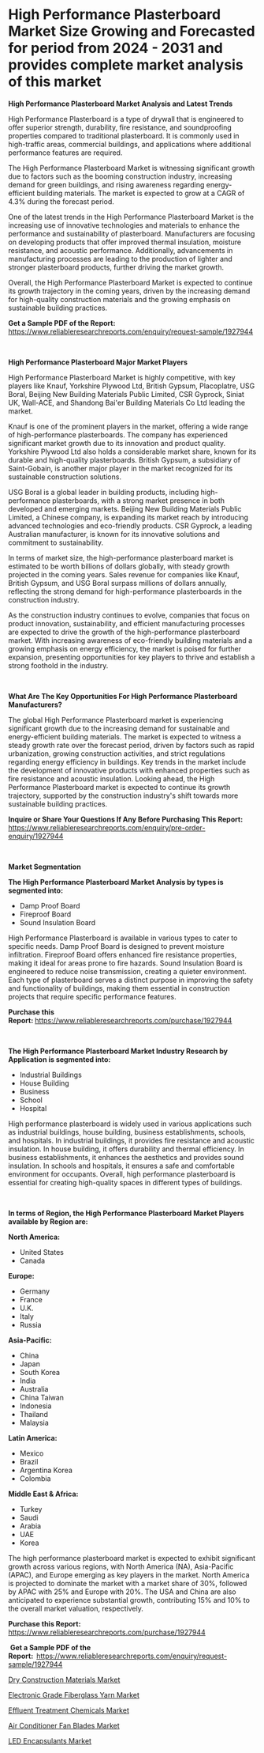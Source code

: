 <p><h1>High Performance Plasterboard Market Size Growing and Forecasted for period from 2024 - 2031 and provides complete market analysis of this market</h1></p><p><strong>High Performance Plasterboard Market Analysis and Latest Trends</strong></p>
<p><p>High Performance Plasterboard is a type of drywall that is engineered to offer superior strength, durability, fire resistance, and soundproofing properties compared to traditional plasterboard. It is commonly used in high-traffic areas, commercial buildings, and applications where additional performance features are required.</p><p>The High Performance Plasterboard Market is witnessing significant growth due to factors such as the booming construction industry, increasing demand for green buildings, and rising awareness regarding energy-efficient building materials. The market is expected to grow at a CAGR of 4.3% during the forecast period.</p><p>One of the latest trends in the High Performance Plasterboard Market is the increasing use of innovative technologies and materials to enhance the performance and sustainability of plasterboard. Manufacturers are focusing on developing products that offer improved thermal insulation, moisture resistance, and acoustic performance. Additionally, advancements in manufacturing processes are leading to the production of lighter and stronger plasterboard products, further driving the market growth.</p><p>Overall, the High Performance Plasterboard Market is expected to continue its growth trajectory in the coming years, driven by the increasing demand for high-quality construction materials and the growing emphasis on sustainable building practices.</p></p>
<p><strong>Get a Sample PDF of the Report:&nbsp;</strong> <a href="https://www.reliableresearchreports.com/enquiry/request-sample/1927944">https://www.reliableresearchreports.com/enquiry/request-sample/1927944</a></p>
<p>&nbsp;</p>
<p><strong>High Performance Plasterboard Major Market Players</strong></p>
<p><p>High Performance Plasterboard Market is highly competitive, with key players like Knauf, Yorkshire Plywood Ltd, British Gypsum, Placoplatre, USG Boral, Beijing New Building Materials Public Limited, CSR Gyprock, Siniat UK, Wall-ACE, and Shandong Bai'er Building Materials Co Ltd leading the market. </p><p>Knauf is one of the prominent players in the market, offering a wide range of high-performance plasterboards. The company has experienced significant market growth due to its innovation and product quality. Yorkshire Plywood Ltd also holds a considerable market share, known for its durable and high-quality plasterboards. British Gypsum, a subsidiary of Saint-Gobain, is another major player in the market recognized for its sustainable construction solutions.</p><p>USG Boral is a global leader in building products, including high-performance plasterboards, with a strong market presence in both developed and emerging markets. Beijing New Building Materials Public Limited, a Chinese company, is expanding its market reach by introducing advanced technologies and eco-friendly products. CSR Gyprock, a leading Australian manufacturer, is known for its innovative solutions and commitment to sustainability.</p><p>In terms of market size, the high-performance plasterboard market is estimated to be worth billions of dollars globally, with steady growth projected in the coming years. Sales revenue for companies like Knauf, British Gypsum, and USG Boral surpass millions of dollars annually, reflecting the strong demand for high-performance plasterboards in the construction industry.</p><p>As the construction industry continues to evolve, companies that focus on product innovation, sustainability, and efficient manufacturing processes are expected to drive the growth of the high-performance plasterboard market. With increasing awareness of eco-friendly building materials and a growing emphasis on energy efficiency, the market is poised for further expansion, presenting opportunities for key players to thrive and establish a strong foothold in the industry.</p></p>
<p>&nbsp;</p>
<p><strong>What Are The Key Opportunities For High Performance Plasterboard Manufacturers?</strong></p>
<p><p>The global High Performance Plasterboard market is experiencing significant growth due to the increasing demand for sustainable and energy-efficient building materials. The market is expected to witness a steady growth rate over the forecast period, driven by factors such as rapid urbanization, growing construction activities, and strict regulations regarding energy efficiency in buildings. Key trends in the market include the development of innovative products with enhanced properties such as fire resistance and acoustic insulation. Looking ahead, the High Performance Plasterboard market is expected to continue its growth trajectory, supported by the construction industry's shift towards more sustainable building practices.</p></p>
<p><strong>Inquire or Share Your Questions If Any Before Purchasing This Report:</strong> <a href="https://www.reliableresearchreports.com/enquiry/pre-order-enquiry/1927944">https://www.reliableresearchreports.com/enquiry/pre-order-enquiry/1927944</a></p>
<p>&nbsp;</p>
<p><strong>Market Segmentation</strong></p>
<p><strong>The High Performance Plasterboard Market Analysis by types is segmented into:</strong></p>
<p><ul><li>Damp Proof Board</li><li>Fireproof Board</li><li>Sound Insulation Board</li></ul></p>
<p><p>High Performance Plasterboard is available in various types to cater to specific needs. Damp Proof Board is designed to prevent moisture infiltration. Fireproof Board offers enhanced fire resistance properties, making it ideal for areas prone to fire hazards. Sound Insulation Board is engineered to reduce noise transmission, creating a quieter environment. Each type of plasterboard serves a distinct purpose in improving the safety and functionality of buildings, making them essential in construction projects that require specific performance features.</p></p>
<p><strong>Purchase this Report:&nbsp;</strong><a href="https://www.reliableresearchreports.com/purchase/1927944">https://www.reliableresearchreports.com/purchase/1927944</a></p>
<p>&nbsp;</p>
<p><strong>The High Performance Plasterboard Market Industry Research by Application is segmented into:</strong></p>
<p><ul><li>Industrial Buildings</li><li>House Building</li><li>Business</li><li>School</li><li>Hospital</li></ul></p>
<p><p>High performance plasterboard is widely used in various applications such as industrial buildings, house building, business establishments, schools, and hospitals. In industrial buildings, it provides fire resistance and acoustic insulation. In house building, it offers durability and thermal efficiency. In business establishments, it enhances the aesthetics and provides sound insulation. In schools and hospitals, it ensures a safe and comfortable environment for occupants. Overall, high performance plasterboard is essential for creating high-quality spaces in different types of buildings.</p></p>
<p>&nbsp;</p>
<p><strong>In terms of Region, the High Performance Plasterboard Market Players available by Region are:</strong></p>
<p>
    <p> <strong> North America: </strong>
        <ul>
            <li>United States</li>
            <li>Canada</li>
        </ul>
        </p> 
    <p> <strong> Europe: </strong>
        <ul>
            <li>Germany</li>
            <li>France</li>
            <li>U.K.</li>
            <li>Italy</li>
            <li>Russia</li>
        </ul>
        </p> 
    <p> <strong> Asia-Pacific: </strong>
        <ul>
            <li>China</li>
            <li>Japan</li>
            <li>South Korea</li>
            <li>India</li>
            <li>Australia</li>
            <li>China Taiwan</li>
            <li>Indonesia</li>
            <li>Thailand</li>
            <li>Malaysia</li>
        </ul>
        </p> 
    <p> <strong> Latin America: </strong>
        <ul>
            <li>Mexico</li>
            <li>Brazil</li>
            <li>Argentina Korea</li>
            <li>Colombia</li>
        </ul>
        </p> 
    <p> <strong> Middle East & Africa: </strong>
        <ul>
            <li>Turkey</li>
            <li>Saudi</li>
            <li>Arabia</li>
            <li>UAE</li>
            <li>Korea</li>
        </ul>
    </p>
    </p>
<p><p>The high performance plasterboard market is expected to exhibit significant growth across various regions, with North America (NA), Asia-Pacific (APAC), and Europe emerging as key players in the market. North America is projected to dominate the market with a market share of 30%, followed by APAC with 25% and Europe with 20%. The USA and China are also anticipated to experience substantial growth, contributing 15% and 10% to the overall market valuation, respectively.</p></p>
<p><strong>Purchase this Report: </strong><a href="https://www.reliableresearchreports.com/purchase/1927944">https://www.reliableresearchreports.com/purchase/1927944</a></p>
<p>&nbsp;<strong>Get a Sample PDF of the Report:&nbsp;&nbsp;</strong><a href="https://www.reliableresearchreports.com/enquiry/request-sample/1927944">https://www.reliableresearchreports.com/enquiry/request-sample/1927944</a></p>
<p><strong></strong></p>
<p><p><a href="https://github.com/josesg55/Market-Research-Report-List-1/blob/main/dry-construction-materials-market.md">Dry Construction Materials Market</a></p><p><a href="https://carnation-joke-41f.notion.site/Electronic-Grade-Fiberglass-Yarn-Market-Furnish-Information-about-Market-Size-Market-Share-Market--042bc29a79884349871fbdf94c3c1f58">Electronic Grade Fiberglass Yarn Market</a></p><p><a href="https://view.publitas.com/reportprime-1/effluent-treatment-chemicals-market-analysis-and-market-size-global-industry-overview-market-segmentation-and-forecast-2024-to-2031/">Effluent Treatment Chemicals Market</a></p><p><a href="https://view.publitas.com/reportprime-1/air-conditioner-fan-blades-market-offers-provide-insightful-data-for-the-time-period-from-2024-to-2031-and-also-provide-analysis-based-on-application-type-and-region/">Air Conditioner Fan Blades Market</a></p><p><a href="https://issuu.com/reportprime-2/docs/led-encapsulants-market-size-2030.pptx">LED Encapsulants Market</a></p></p>